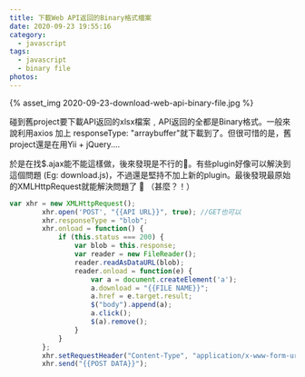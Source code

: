 ```yaml
---
title: 下載Web API返回的Binary格式檔案
date: 2020-09-23 19:55:16
category: 
  - javascript
tags:
  - javascript
  - binary file
photos:
---
```


{% asset_img 2020-09-23-download-web-api-binary-file.jpg %}

碰到舊project要下載API返回的xlsx檔案﹐API返回的全都是Binary格式。一般來說利用axios 加上 responseType: "arraybuffer"就下載到了。但很可惜的是，舊project還是在用Yii + jQuery....

<!-- more -->

於是在找$.ajax能不能這樣做，後來發現是不行的🤪。有些plugin好像可以解決到這個問題 (Eg: download.js)，不過還是堅持不加上新的plugin。最後發現最原始的XMLHttpRequest就能解決問題了 🤯 （甚麼？！）

```jsx
var xhr = new XMLHttpRequest();
        xhr.open('POST', "{{API URL}}", true); //GET也可以
        xhr.responseType = "blob";
        xhr.onload = function() {
            if (this.status === 200) {
                var blob = this.response;
                var reader = new FileReader();
                reader.readAsDataURL(blob);
                reader.onload = function(e) {
                    var a = document.createElement('a');
                    a.download = "{{FILE NAME}}";
                    a.href = e.target.result;
                    $("body").append(a);
                    a.click();
                    $(a).remove();
                }
            }
        };
        xhr.setRequestHeader("Content-Type", "application/x-www-form-urlencoded; charset=UTF-8");
        xhr.send("{{POST DATA}}");
```